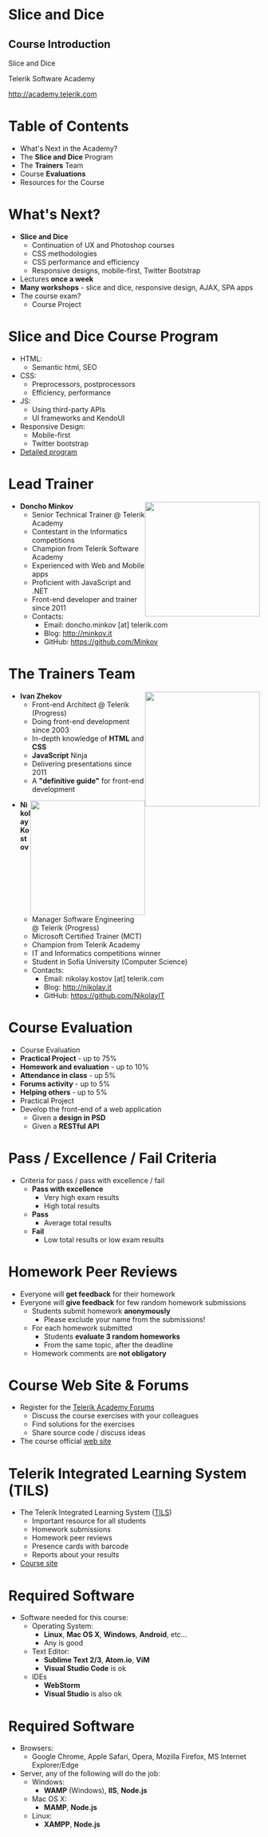 <!-- section start -->

<!-- attr: {id: 'title', class: 'slide-title', hasScriptWrapper: true} -->
# Slice and Dice
## Course Introduction

<div class="signature">
    <p class="signature-course">Slice and Dice</p>
    <p class="signature-initiative">Telerik Software Academy</p>
    <a href="http://academy.telerik.com" class="signature-link">http://academy.telerik.com</a>
</div>

<!-- section start -->

<!-- attr: { id:'table-of-contents' } -->
# Table of Contents

- What's Next in the Academy?
- The **Slice and Dice** Program
- The **Trainers** Team
- Course **Evaluations**
- Resources for the Course

<!--  section start -->

<!-- attr: { class:'slide-section', id:'coming-next', showInPresentation: true } -->
<!-- # Slice and Dice
## The Next (Last) Module in the Software Academy -->

<!-- attr: { hasScriptWrapper:true, style:'font-size:0.9em' } -->

# What's Next?

* **Slice and Dice**
  - Continuation of UX and Photoshop courses
  - CSS methodologies
  - CSS performance and efficiency
  - Responsive designs, mobile-first, Twitter Bootstrap
* Lectures **once a week**
* **Many workshops** -  slice and dice, responsive design, AJAX, SPA apps
* The course exam?
  - Course Project

<!--  section start -->

<!-- attr: {class: 'slide-section', id: 'databases-program', showInPresentation: true} -->
<!-- # Slice and Dice Course Program
## What Will We Cover in the Course? -->

<!-- attr: {style: 'font-size: 40px'} -->
# Slice and Dice Course Program

- HTML:
  - Semantic html, SEO
- CSS:
  - Preprocessors, postprocessors
  - Efficiency, performance
- JS:
  - Using third-party APIs
  - UI frameworks and KendoUI
- Responsive Design:
  - Mobile-first
  - Twitter bootstrap
- [Detailed program](https://github.com/TelerikAcademy/Slice-and-Dice/blob/master/SCHEDULE.md)

<!--  section start -->
<!-- attr: {class: 'slide-section', id: 'trainers', showInPresentation: true} -->
<!-- # The Trainers Team -->

<!-- attr: {style: "font-size:40px", hasScriptWrapper: true} -->
# Lead Trainer

<img src="https://raw.githubusercontent.com/TelerikAcademy/Common/master/revealjs-theme/css/imgs/doncho-minkov.jpg" style="float:right" height="230" />

- **Doncho Minkov**
  - Senior Technical Trainer @ Telerik Academy
  - Contestant in the Informatics competitions
  - Champion from Telerik Software Academy
  - Experienced with Web and Mobile apps
  - Proficient with JavaScript and .NET
  - Front-end developer and trainer since 2011
  - Contacts:
    - Email: doncho.minkov [at] telerik.com
    - Blog: http://minkov.it
    - GitHub: https://github.com/Minkov

<!-- attr: {style: "font-size:40px", hasScriptWrapper: true} -->
# The Trainers Team

<img src="https://raw.githubusercontent.com/TelerikAcademy/Common/master/revealjs-theme/css/imgs/ivan-zhekov.jpg" style="float:right" height="230" />

- **Ivan Zhekov**
  - Front-end Architect @ Telerik (Progress)
  - Doing front-end development since 2003
  - In-depth knowledge of **HTML** and **CSS**
  - **JavaScript** Ninja
  - Delivering presentations since 2011
  - A **"definitive guide"** for front-end development

<!-- attr: {style: "font-size:40px", hasScriptWrapper: true, showInPresentation: true} -->
<!-- # The Trainers Team -->

<img src="https://raw.githubusercontent.com/TelerikAcademy/Common/master/revealjs-theme/css/imgs/nikolay-kostov.png" style="float:right" height="230" />

- **Nikolay Kostov**
  - Manager Software Engineering <br/>@ Telerik (Progress)
  - Microsoft Certified Trainer (MCT)
  - Champion from Telerik Academy
  - IT and Informatics competitions winner
  - Student in Sofia University (Computer Science)
  - Contacts:
    - Email: nikolay.kostov [at] telerik.com
    - Blog: http://nikolay.it
    - GitHub: https://github.com/NikolayIT

<!--  section start -->

<!-- attr: {id: 'evaluation', class: 'slide-section', showInPresentation: true} -->
<!-- # Course Evaluation
## Thank God there are.. NO Bonuses -->

<!-- attr: { style:'font-size:0.9em' } -->
# Course Evaluation

-  Course Evaluation
  - **Practical Project** - up to 75%
  - **Homework and evaluation** - up to 10%
  - **Attendance in class** - up 5%
  - **Forums activity** - up to 5%
  - **Helping others** - up to 5%
-  Practical Project
  - Develop the front-end of a web application
    - Given a **design in PSD**
    - Given a **RESTful API**

# Pass / Excellence / Fail Criteria

- Criteria for pass / pass with excellence / fail
  - **Pass with excellence**
    - Very high exam results
    - High total results
  - **Pass**
    - Average total results
  - **Fail**
    - Low total results or low exam results

# Homework Peer Reviews

- Everyone will **get feedback** for their homework
- Everyone will **give feedback** for few random homework submissions
  - Students submit homework **anonymously**
    - Please exclude your name from the submissions!
  - For each homework submitted
    - Students **evaluate 3 random homeworks**
    - From the same topic, after the deadline
  - Homework comments are **not obligatory**

<!--  section start -->

<!-- attr: { id:'resources', class:'slide-section', showInPresentation: true } -->
<!-- # Resources
## Additional to this Course Content? -->

# Course Web Site & Forums
-	Register for the [Telerik Academy Forums](http://telerikacademy.com/Forum/Category/22/slice-and-dice-2015)
	-	Discuss the course exercises with your colleagues
	-	Find solutions for the exercises
	-	Share source code / discuss ideas
-	The course official [web site](http://telerikacademy.com/Courses/Courses/Details/294)

# Telerik Integrated Learning System (TILS)
- The Telerik Integrated Learning System ([TILS](http://www.telerikacademy.com))
  - Important resource for all students
  - Homework submissions
  -  Homework peer reviews
  - Presence cards with barcode
  - Reports about your results
- [Course site](http://telerikacademy.com/Courses/Courses/Details/294)

# Required Software

- Software needed for this course:
  - Operating System:
    - **Linux**, **Mac OS X**, **Windows**, **Android**, etc...
    - Any is good
  - Text Editor:
    - **Sublime Text 2/3**, **Atom.io**, **ViM**
    - **Visual Studio Code** is ok
  - IDEs
    - **WebStorm**
    - **Visual Studio** is also ok

# Required Software

- Browsers:
  - Google Chrome, Apple Safari, Opera, Mozilla Firefox, MS Internet Explorer/Edge
- Server, any of the following will do the job:
  - Windows:
    - **WAMP** (Windows), **IIS**, **Node.js**
  - Mac OS X:
    - **MAMP**, **Node.js**
  - Linux:
    - **XAMPP**, **Node.js**

<!-- section start  -->

<!-- attr: { class:'slide-section', showInPresentation: true } -->
<!-- # Introduction to Programming with Java
##  Questions -->
